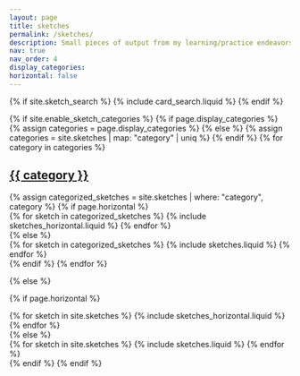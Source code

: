 ```yaml
---
layout: page
title: sketches
permalink: /sketches/
description: Small pieces of output from my learning/practice endeavors.
nav: true
nav_order: 4
display_categories: 
horizontal: false
---
```


{% if site.sketch_search %}
{% include card_search.liquid %}
{% endif %}

<!-- pages/sketches.md -->
<div class="sketches">
{% if site.enable_sketch_categories %}
  {% if page.display_categories %}
    {% assign categories = page.display_categories %}
  {% else %}
    {% assign categories = site.sketches | map: "category" | uniq %}
  {% endif %}
  <!-- Display categorized sketches -->
  {% for category in categories %}
    <a id="{{ category }}" href=".#{{ category }}" class="card-container">
      <h2 class="category">{{ category }}</h2>
    </a>
    {% assign categorized_sketches = site.sketches | where: "category", category %}
    <!-- Generate cards for each sketch -->
    {% if page.horizontal %}
      <div class="row row-cols-1 row-cols-md-2 card-container">
        {% for sketch in categorized_sketches %}
          {% include sketches_horizontal.liquid %}
        {% endfor %}
      </div>
    {% else %}
      <div class="row row-cols-1 row-cols-md-3 card-container">
        {% for sketch in categorized_sketches %}
          {% include sketches.liquid %}
        {% endfor %}
      </div>
    {% endif %}
  {% endfor %}

{% else %}

  <!-- Display sketches without categories -->
  {% if page.horizontal %}
    <div class="projects">
      <div class="row row-cols-1 row-cols-md-2 card-container">
      {% for sketch in site.sketches %}
        {% include sketches_horizontal.liquid %}
      {% endfor %}
      </div>
    </div>
    {% else %}
    <div class="row row-cols-1 row-cols-md-3 card-container">
      {% for sketch in site.sketches %}
        {% include sketches.liquid %}
      {% endfor %}
    </div>
    {% endif %}
{% endif %}
</div>
